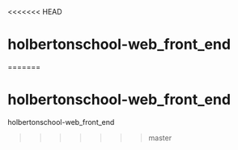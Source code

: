 <<<<<<< HEAD
# holbertonschool-web_front_end
=======
# holbertonschool-web_front_end
holbertonschool-web_front_end
>>>>>>> master
